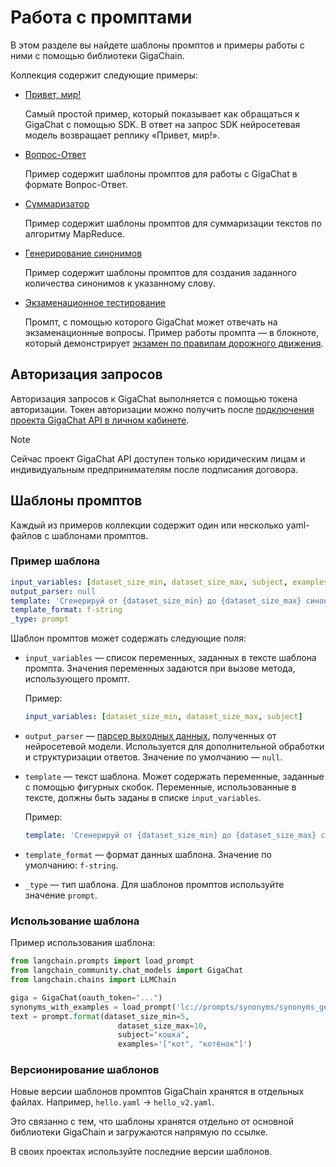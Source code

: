 # Работа с промптами

В этом разделе вы найдете шаблоны промптов и примеры работы с ними с помощью библиотеки GigaChain.

Коллекция содержит следующие примеры:

- [Привет, мир!](hello_world/README.md)

  Самый простой пример, который показывает как обращаться к GigaChat с помощью SDK. В ответ на запрос SDK нейросетевая модель возвращает реплику «Привет, мир!».

- [Вопрос-Ответ](qna/README.md)

  Пример содержит шаблоны промптов для работы с GigaChat в формате Вопрос-Ответ.

- [Суммаризатор](summarize/map_reduce/README.md)

  Пример содержит шаблоны промптов для суммаризации текстов по алгоритму MapReduce.

- [Генерирование синонимов](synonyms/README.md)

  Пример содержит шаблоны промптов для создания заданного количества синонимов к указанному слову.

- [Экзаменационное тестирование](qna/examination.yaml)

  Промпт, с помощью которого GigaChat может отвечать на экзаменационные вопросы.
  Пример работы промпта — в блокноте, который демонстрирует [экзамен по правилам дорожного движения](/docs/extras/integrations/chat/examination.ipynb).

## Авторизация запросов

Авторизация запросов к GigaChat выполняется с помощью токена авторизации. Токен авторизации можно получить после [подключения проекта GigaChat API в личном кабинете](https://developers.sber.ru/docs/ru/gigachat/individuals-quickstart#shag-1-sozdayte-proekt-giga-chat-api).

> [!NOTE]
> Сейчас проект GigaChat API доступен только юридическим лицам и индивидуальным предпринимателям после подписания договора.

## Шаблоны промптов

Каждый из примеров коллекции содержит один или несколько yaml-файлов с шаблонами промптов.

### Пример шаблона

```yaml
input_variables: [dataset_size_min, dataset_size_max, subject, examples]
output_parser: null
template: 'Сгенерируй от {dataset_size_min} до {dataset_size_max} синонимов для слова "{subject}". Примеры фраз: {examples}. Результат верни в формате JSON-списка без каких либо пояснений, например, ["синоним1", "синоним2", "синоним3", "синоним4"]. Не повторяй фразы из примера и не дублируй фразы.'
template_format: f-string
_type: prompt
```

Шаблон промптов может содержать следующие поля:

- `input_variables` — список переменных, заданных в тексте шаблона промпта. Значения переменных задаются при вызове метода, использующего промпт.

  Пример:

  ```yaml
  input_variables: [dataset_size_min, dataset_size_max, subject]
  ```

- `output_parser` — [парсер выходных данных](../../docs/docs/concepts.mdx#output-parsers), полученных от нейросетевой модели. Используется для дополнительной обработки и структуризации ответов. Значение по умолчанию — `null`.

- `template` — текст шаблона. Может содержать переменные, заданные с помощью фигурных скобок. Переменные, использованные в тексте, должны быть заданы в списке `input_variables`.
  
  Пример:

  ```yaml
  template: 'Сгенерируй от {dataset_size_min} до {dataset_size_max} синонимов для слова "{subject}".'
  ```

- `template_format` — формат данных шаблона. Значение по умолчанию: `f-string`.
- `_type` — тип шаблона. Для шаблонов промптов используйте значение `prompt`.

### Использование шаблона

Пример использования шаблона:

```python
from langchain.prompts import load_prompt
from langchain_community.chat_models import GigaChat
from langchain.chains import LLMChain

giga = GigaChat(oauth_token="...")
synonyms_with_examples = load_prompt('lc://prompts/synonyms/synonyms_generation_with_examples.yaml')
text = prompt.format(dataset_size_min=5,
                        dataset_size_max=10,
                        subject="кошка",
                        examples='["кот", "котёнок"]')
```

### Версионирование шаблонов

Новые версии шаблонов промптов GigaChain хранятся в отдельных файлах.
Например, `hello.yaml` → `hello_v2.yaml`.

Это связанно с тем, что шаблоны хранятся отдельно от основной библиотеки GigaChain и загружаются напрямую по ссылке.

В своих проектах используйте последние версии шаблонов.